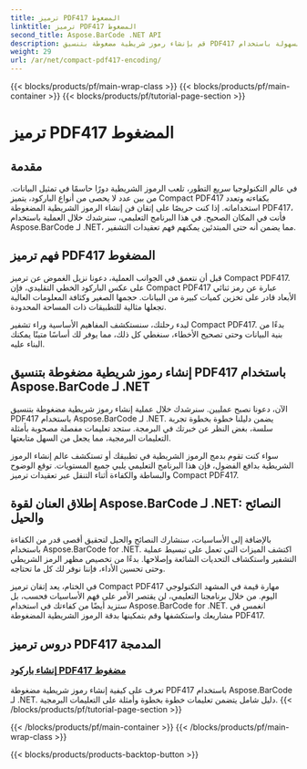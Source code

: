 ```yaml
---
title: ترميز PDF417 المضغوط
linktitle: ترميز PDF417 المضغوط
second_title: Aspose.BarCode .NET API
description: قم بإنشاء رموز شريطية مضغوطة بتنسيق PDF417 بسهولة باستخدام Aspose.BarCode لـ .NET. اتبع دليلنا خطوة بخطوة للتشفير الفعال، مع استكماله بأمثلة التعليمات البرمجية.
weight: 29
url: /ar/net/compact-pdf417-encoding/
---
```


{{< blocks/products/pf/main-wrap-class >}}
{{< blocks/products/pf/main-container >}}
{{< blocks/products/pf/tutorial-page-section >}}

# ترميز PDF417 المضغوط


## مقدمة

في عالم التكنولوجيا سريع التطور، تلعب الرموز الشريطية دورًا حاسمًا في تمثيل البيانات. من بين عدد لا يحصى من أنواع الباركود، يتميز Compact PDF417 بكفاءته وتعدد استخداماته. إذا كنت حريصًا على إتقان فن إنشاء الرموز الشريطية المضغوطة PDF417، فأنت في المكان الصحيح. في هذا البرنامج التعليمي، سنرشدك خلال العملية باستخدام Aspose.BarCode لـ .NET، مما يضمن أنه حتى المبتدئين يمكنهم فهم تعقيدات التشفير.

## فهم ترميز PDF417 المضغوط

قبل أن نتعمق في الجوانب العملية، دعونا نزيل الغموض عن ترميز Compact PDF417. على عكس الباركود الخطي التقليدي، فإن Compact PDF417 عبارة عن رمز ثنائي الأبعاد قادر على تخزين كميات كبيرة من البيانات. حجمها الصغير وكثافة المعلومات العالية تجعلها مثالية للتطبيقات ذات المساحة المحدودة.

لبدء رحلتك، سنستكشف المفاهيم الأساسية وراء تشفير Compact PDF417. بدءًا من بنية البيانات وحتى تصحيح الأخطاء، سنغطي كل ذلك، مما يوفر لك أساسًا متينًا يمكنك البناء عليه.

## إنشاء رموز شريطية مضغوطة بتنسيق PDF417 باستخدام Aspose.BarCode لـ .NET

الآن، دعونا نصبح عمليين. سنرشدك خلال عملية إنشاء رموز شريطية مضغوطة بتنسيق PDF417 باستخدام Aspose.BarCode لـ .NET. يضمن دليلنا خطوة بخطوة تجربة سلسة، بغض النظر عن خبرتك في البرمجة. ستجد تعليمات مفصلة مصحوبة بأمثلة التعليمات البرمجية، مما يجعل من السهل متابعتها.

سواء كنت تقوم بدمج الرموز الشريطية في تطبيقك أو تستكشف عالم إنشاء الرموز الشريطية بدافع الفضول، فإن هذا البرنامج التعليمي يلبي جميع المستويات. توقع الوضوح والبساطة والكفاءة أثناء التنقل عبر تعقيدات ترميز Compact PDF417.

## إطلاق العنان لقوة Aspose.BarCode لـ .NET: النصائح والحيل

بالإضافة إلى الأساسيات، سنشارك النصائح والحيل لتحقيق أقصى قدر من الكفاءة باستخدام Aspose.BarCode for .NET. اكتشف الميزات التي تعمل على تبسيط عملية التشفير واستكشاف التحديات الشائعة وإصلاحها. بدءًا من تخصيص مظهر الرمز الشريطي وحتى تحسين الأداء، فإننا نوفر لك كل ما تحتاجه.

في الختام، يعد إتقان ترميز Compact PDF417 مهارة قيمة في المشهد التكنولوجي اليوم. من خلال برنامجنا التعليمي، لن يقتصر الأمر على فهم الأساسيات فحسب، بل ستزيد أيضًا من كفاءتك في استخدام Aspose.BarCode for .NET. انغمس في مشاريعك واستكشفها وقم بتمكينها بدقة الرموز الشريطية المضغوطة PDF417.

## دروس ترميز PDF417 المدمجة
### [إنشاء باركود PDF417 مضغوط](./compact-pdf417-basic-configuration/)
تعرف على كيفية إنشاء رموز شريطية مضغوطة PDF417 باستخدام Aspose.BarCode لـ .NET. دليل شامل يتضمن تعليمات خطوة بخطوة وأمثلة على التعليمات البرمجية.
{{< /blocks/products/pf/tutorial-page-section >}}

{{< /blocks/products/pf/main-container >}}
{{< /blocks/products/pf/main-wrap-class >}}

{{< blocks/products/products-backtop-button >}}
